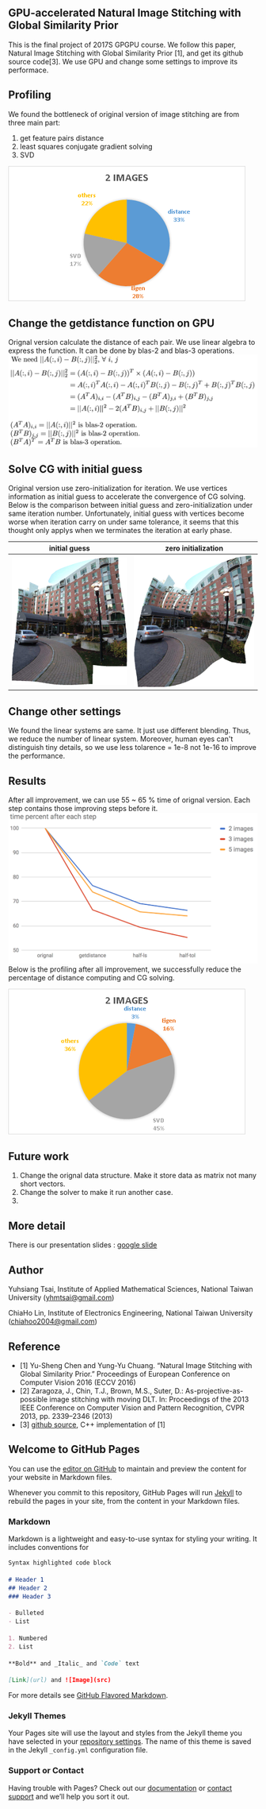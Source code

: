 ## GPU-accelerated Natural Image Stitching with Global Similarity Prior
This is the final project of 2017S GPGPU course. We follow this paper, Natural Image Stitching with Global Similarity Prior [1], and get its github source code[3]. We use GPU and change some settings to improve its performace.

## Profiling
We found the bottleneck of original version of image stitching are from three main part:
1. get feature pairs distance
2. least squares conjugate gradient solving
3. SVD

![Profiling Before](images/profiling-before.png)
## Change the getdistance function on GPU
Orignal version calculate the distance of each pair. We use linear algebra to express the function. It can be done by blas-2 and blas-3 operations.
![Get Distance Math](images/get_distance_math.png)
## Solve CG with initial guess
Original version use zero-initialization for iteration. We use vertices information as initial guess to accelerate the convergence of CG solving.
Below is the comparison between initial guess and zero-initialization under same iteration number.
Unfortunately, initial guess with vertices become worse when iteration carry on under same tolerance, it seems that this thought only applys when we terminates the iteration at early phase.

initial guess              |  zero initialization
:-------------------------:|:-------------------------:
![Initial Guess](images/initial_guess.png) | ![Zero Initialization](images/zero_initialization.png)

## Change other settings
We found the linear systems are same. It just use different blending. Thus, we reduce the number of linear system. Moreover, human eyes can't distinguish tiny details, so we use less tolarence = 1e-8 not 1e-16 to improve the performance.
## Results
After all improvement, we can use 55 ~ 65 % time of orignal version.
Each step contains those improving steps before it.
![Time Percent](images/time_percent.png)
Below is the profiling after all improvement, we successfully reduce the percentage of distance computing and CG solving.

![Profiling After](images/profiling-after.png)
## Future work
1. Change the orignal data structure. Make it store data as matrix not many short vectors.
2. Change the solver to make it run another case.
3. 
## More detail
There is our presentation slides : [google slide](https://goo.gl/pu3Eih)
## Author
Yuhsiang Tsai, Institute of Applied Mathematical Sciences, National Taiwan University (yhmtsai@gmail.com)

ChiaHo Lin, Institute of Electronics Engineering, National Taiwan University (chiahoo2004@gmail.com)

## Reference
- [1] Yu-Sheng Chen and Yung-Yu Chuang. “Natural Image Stitching with Global Similarity Prior.” Proceedings of European Conference on Computer Vision 2016 (ECCV 2016)
- [2] Zaragoza, J., Chin, T.J., Brown, M.S., Suter, D.: As-projective-as-possible image stitching with moving DLT. In: Proceedings of the 2013 IEEE Conference on Computer Vision and Pattern Recognition, CVPR 2013, pp. 2339–2346 (2013)
- [3] [github source](https://github.com/nothinglo/NISwGSP), C++ implementation of [1]

## Welcome to GitHub Pages

You can use the [editor on GitHub](https://github.com/yhmtsai/GPU-accelerated-Natural-Image-Stitching-with-Global-Similarity-Prior/edit/master/docs/README.md) to maintain and preview the content for your website in Markdown files.

Whenever you commit to this repository, GitHub Pages will run [Jekyll](https://jekyllrb.com/) to rebuild the pages in your site, from the content in your Markdown files.

### Markdown

Markdown is a lightweight and easy-to-use syntax for styling your writing. It includes conventions for

```markdown
Syntax highlighted code block

# Header 1
## Header 2
### Header 3

- Bulleted
- List

1. Numbered
2. List

**Bold** and _Italic_ and `Code` text

[Link](url) and ![Image](src)
```

For more details see [GitHub Flavored Markdown](https://guides.github.com/features/mastering-markdown/).

### Jekyll Themes

Your Pages site will use the layout and styles from the Jekyll theme you have selected in your [repository settings](https://github.com/yhmtsai/GPU-accelerated-Natural-Image-Stitching-with-Global-Similarity-Prior/settings). The name of this theme is saved in the Jekyll `_config.yml` configuration file.

### Support or Contact

Having trouble with Pages? Check out our [documentation](https://help.github.com/categories/github-pages-basics/) or [contact support](https://github.com/contact) and we’ll help you sort it out.
